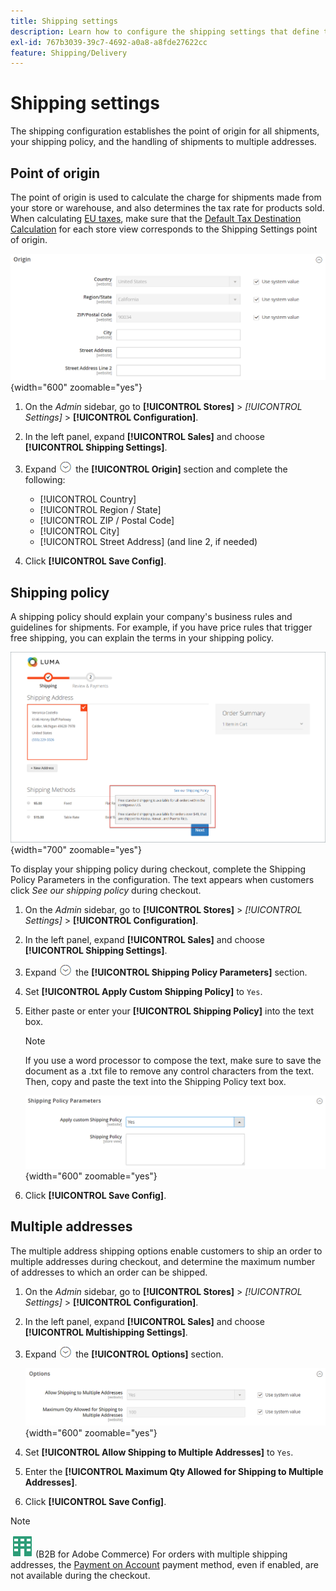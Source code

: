 ```yaml
---
title: Shipping settings
description: Learn how to configure the shipping settings that define the point of origin and shipping policy for your store.
exl-id: 767b3039-39c7-4692-a0a8-a8fde27622cc
feature: Shipping/Delivery
---
```

# Shipping settings

The shipping configuration establishes the point of origin for all shipments, your shipping policy, and the handling of shipments to multiple addresses.

## Point of origin

The point of origin is used to calculate the charge for shipments made from your store or warehouse, and also determines the tax rate for products sold. When calculating [EU taxes](international-tax-guidelines.md#eu-tax-configuration), make sure that the [Default Tax Destination Calculation](../configuration-reference/sales/tax.md) for each store view corresponds to the Shipping Settings point of origin.

![Origin](../configuration-reference/sales/assets/shipping-settings-origin.png){width="600" zoomable="yes"}

1. On the _Admin_ sidebar, go to **[!UICONTROL Stores]** > _[!UICONTROL Settings]_ > **[!UICONTROL Configuration]**.

1. In the left panel, expand **[!UICONTROL Sales]** and choose **[!UICONTROL Shipping Settings]**.

1. Expand ![Expansion selector](../assets/icon-display-expand.png) the **[!UICONTROL Origin]** section and complete the following:

   - [!UICONTROL Country]
   - [!UICONTROL Region / State]
   - [!UICONTROL ZIP / Postal Code]
   - [!UICONTROL City]
   - [!UICONTROL Street Address] (and line 2, if needed)

1. Click **[!UICONTROL Save Config]**.

## Shipping policy

A shipping policy should explain your company's business rules and guidelines for shipments. For example, if you have price rules that trigger free shipping, you can explain the terms in your shipping policy.

![Shipping Policy During Checkout](./assets/storefront-checkout-shipping-policy.png){width="700" zoomable="yes"}

To display your shipping policy during checkout, complete the Shipping Policy Parameters in the configuration. The text appears when customers click _See our shipping policy_ during checkout.

1. On the _Admin_ sidebar, go to **[!UICONTROL Stores]** > _[!UICONTROL Settings]_ > **[!UICONTROL Configuration]**.

1. In the left panel, expand **[!UICONTROL Sales]** and choose **[!UICONTROL Shipping Settings]**.

1. Expand ![Expansion selector](../assets/icon-display-expand.png) the **[!UICONTROL Shipping Policy Parameters]** section.

1. Set **[!UICONTROL Apply Custom Shipping Policy]** to `Yes`.

1. Either paste or enter your **[!UICONTROL Shipping Policy]** into the text box.

   >[!NOTE]
   >
   >If you use a word processor to compose the text, make sure to save the document as a .txt file to remove any control characters from the text. Then, copy and paste the text into the Shipping Policy text box.

   ![Shipping Policy Parameters](../configuration-reference/sales/assets/shipping-settings-shipping-policy-parameters.png){width="600" zoomable="yes"}

1. Click **[!UICONTROL Save Config]**.

## Multiple addresses

The multiple address shipping options enable customers to ship an order to multiple addresses during checkout, and determine the maximum number of addresses to which an order can be shipped.

1. On the _Admin_ sidebar, go to **[!UICONTROL Stores]** > _[!UICONTROL Settings]_ > **[!UICONTROL Configuration]**.

1. In the left panel, expand **[!UICONTROL Sales]** and choose **[!UICONTROL Multishipping Settings]**.

1. Expand ![Expansion selector](../assets/icon-display-expand.png) the **[!UICONTROL Options]** section.

   ![Multiaddress Shipping Options](../configuration-reference/sales/assets/multishipping-settings-options.png){width="600" zoomable="yes"}

1. Set **[!UICONTROL Allow Shipping to Multiple Addresses]** to `Yes`.

1. Enter the **[!UICONTROL Maximum Qty Allowed for Shipping to Multiple Addresses]**.

1. Click **[!UICONTROL Save Config]**.

>[!NOTE]
>
>![B2B for Adobe Commerce](../assets/b2b.svg) (B2B for Adobe Commerce) For orders with multiple shipping addresses, the [Payment on Account](../b2b/enable-basic-features.md#configure-payment-on-account) payment method, even if enabled, are not available during the checkout.
